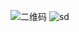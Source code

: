 ![二维码](http://op2gvlcz7.bkt.clouddn.com/F.png)
![sd](http://imgsrc.baidu.com/imgad/pic/item/267f9e2f07082838b5168c32b299a9014c08f1f9.jpg)
